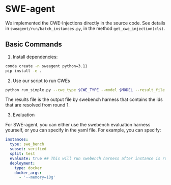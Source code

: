 # SWE-agent

We implemented the CWE-Injections directly in the source code. See details in ```sweagent/run/batch_instances.py```, in the method ```get_cwe_injection(cls)```. 

## Basic Commands

1. Install dependencies:
```bash
conda create -n sweagent python=3.11
pip install -e .
```

2. Use our script to run CWEs

```bash
python run_simple.py --cwe_type $CWE_TYPE --model $MODEL --result_file $RESULT_FILE --output_dir $OUTPUT_DIR --num_runs $NUM_RUNS 
```
The results file is the output file by swebench harness that contains the ids that are resolved from round 1. 

3. Evaluation

For SWE-agent, you can either use the swebench evaluation harness yourself, or you can specify in the yaml file. For example, you can specify:
```yaml
instances:
  type: swe_bench
  subset: verified
  split: test
  evaluate: true ## This will run swebench harness after instance is run
  deployment:
    type: docker
    docker_args:
      - '--memory=10g'
```




